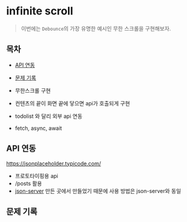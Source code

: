 # infinite scroll

> 이번에는 `Debounce`의 가장 유명한 예시인 무한 스크롤을 구현해보자.

## 목차

-   <a href="#api">API 연동</a>
-   <a href="problem">문제 기록</a>

-   무한스크롤 구현
-   컨텐츠의 끝이 화면 끝에 닿으면 api가 호출되게 구현
-   todolist 와 달리 외부 api 연동
-   fetch, async, await

## <a id="api">API 연동</a>

https://jsonplaceholder.typicode.com/

-   프로토타이핑용 api
-   /posts 활용
-   [json-server](https://www.npmjs.com/package/json-server) 만든 곳에서 만들었기 때문에 사용 방법은 json-server와 동일

## <a id="problem">문제 기록</a>
